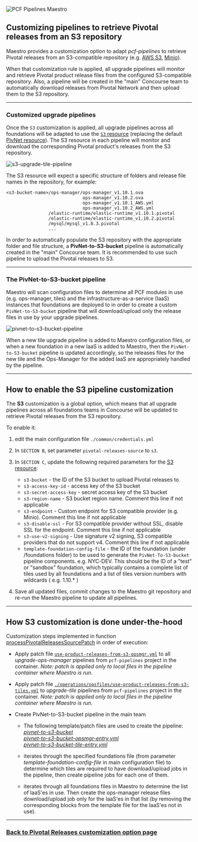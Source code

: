 ![PCF Pipelines Maestro](https://github.com/pivotalservices/pcf-pipelines-maestro/raw/master/common/images/maestro_combined_icon.png)

## Customizing pipelines to retrieve Pivotal releases from an S3 repository

Maestro provides a customization option to adapt *pcf-pipelines* to retrieve Pivotal releases from an S3-compatible repository (e.g. [AWS S3](https://aws.amazon.com/s3/), [Minio](https://www.minio.io/)).

When that customization rule is applied, all upgrade pipelines will monitor and retrieve Pivotal product release files from the configured S3-compatible repository. Also, a pipeline will be created in the "main" Concourse team to automatically download releases from Pivotal Network and then upload them to the S3 repository.

---
### Customized upgrade pipelines

Once the `S3` customization is applied, all upgrade pipelines across all foundations will be adapted to use the [`S3` resource](https://github.com/concourse/s3-resource) (replacing the default [PivNet resource](https://github.com/pivotal-cf/pivnet-resource)). The S3 resource in each pipeline will monitor and download the corresponding Pivotal product's releases from the S3 repository.


![s3-upgrade-tile-pipeline](https://github.com/pivotalservices/pcf-pipelines-maestro/raw/master/common/images/s3-upgrade-tile-pipeline.png)


The S3 resource will expect a specific structure of folders and release file names in the repository, for example:

```
<s3-bucket-name>/ops-manager/ops-manager_v1.10.1.ova
                             ops-manager_v1.10.2.ova
                             ops-manager_v1.10.1_AWS.yml
                             ops-manager_v1.10.2_AWS.yml
                /elastic-runtime/elastic-runtime_v1.10.1.pivotal
                /elastic-runtime/elastic-runtime_v1.10.2.pivotal
                /mysql/mysql_v1.8.3.pivotal
                ...
```

In order to automatically populate the S3 repository with the appropriate folder and file structure, a **PivNet-to-S3-bucket** pipeline is automatically created in the "main" Concourse team. It is recommended to use such pipeline to upload the Pivotal releases to S3.

---
### The PivNet-to-S3-bucket pipeline

Maestro will scan configuration files to determine all PCF modules in use (e.g. ops-manager, tiles) and the infrastructure-as-a-service (IaaS) instances that foundations are deployed to in order to create a custom `PivNet-to-S3-bucket` pipeline that will download/upload only the release files in use by your upgrade pipelines.


![pivnet-to-s3-bucket-pipeline](https://github.com/pivotalservices/pcf-pipelines-maestro/raw/master/common/images/pivnet-to-s3-bucket-pipeline.png)


When a new tile upgrade pipeline is added to Maestro configuration files, or when a new foundation in a new IaaS is added to Maestro, then the `PivNet-to-S3-bucket` pipeline is updated accordingly, so the releases files for the new tile and the Ops-Manager for the added IaaS are appropriately handled by the pipeline.

---
## How to enable the S3 pipeline customization

The **S3** customization is a global option, which means that all upgrade pipelines across all foundations teams in Concourse will be updated to retrieve Pivotal releases from the S3 repository.

To enable it:

1. edit the main configuration file `./common/credentials.yml`  

1. In `SECTION B`, set parameter `pivotal-releases-source` to `s3`.  

1. In `SECTION C`, update the following required parameters for the [S3 resource](https://github.com/concourse/s3-resource):  

   - `s3-bucket` - the ID of the S3 bucket to upload Pivotal releases to  
   - `s3-access-key-id` - access key of the S3 bucket  
   - `s3-secret-access-key` - secret access key of the S3 bucket  
   - `s3-region-name` - S3 bucket region name. Comment this line if not applicable   
   - `s3-endpoint` - Custom endpoint for S3 compatible provider (e.g. Minio). Comment this line if not applicable  
   - `s3-disable-ssl` - For S3 compatible provider without SSL, disable SSL for the endpoint. Comment this line if not applicable  
   - `s3-use-v2-signing` - Use signature v2 signing, S3 compatible providers that do not support v4. Comment this line if not applicable  
   - `template-foundation-config-file` - the ID of the foundation (under /foundations folder) to be used to generate the `PivNet-To-S3-bucket` pipeline components. e.g. NYC-DEV. This should be the ID of a "test" or "sandbox" foundation, which typically contains a complete list of tiles used by all foundations and a list of tiles version numbers with wildcards ( e.g. 1.10.* )  

1. Save all updated files, commit changes to the Maestro git repository and re-run the Maestro pipeline to update all pipelines.  

---
## How S3 customization is done under-the-hood

Customization steps implemented in function [processPivotalReleasesSourcePatch](../operations/scripts/pivotalReleasesSourcePatch.sh) in order of execution:

- Apply patch file [`use-product-releases-from-s3-opsmgr.yml`](../operations/opsfiles/use-product-releases-from-s3-opsmgr.yml) to all *upgrade-ops-manager* pipelines from `pcf-pipelines` project in the container. *Note: patch is applied only to local files in the pipeline container where Maestro is run.*  

- Apply patch file [`./operations/opsfiles/use-product-releases-from-s3-tiles.yml`](../operations/opsfiles/./operations/opsfiles/use-product-releases-from-s3-tiles.yml) to *upgrade-tile* pipelines from `pcf-pipelines` project in the container. *Note: patch is applied only to local files in the pipeline container where Maestro is run.*  

- Create PivNet-to-S3-bucket pipeline in the main team

  - The following template/patch files are used to create the pipeline:  
  *[pivnet-to-s3-bucket](../pipelines/utils/pivnet-to-s3-bucket.yml)*  
  *[pivnet-to-s3-bucket-opsmgr-entry.yml](../operations/opsfiles/pivnet-to-s3-bucket-opsmgr-entry.yml)*  
  *[pivnet-to-s3-bucket-tile-entry.yml](../operations/opsfiles/pivnet-to-s3-bucket-opsmgr-entry.yml)*  

  - iterates through the specified foundations file (from parameter *template-foundation-config-file* in main configuration file) to determine which tiles are required to have download/upload jobs in the pipeline, then create pipeline jobs for each one of them.  

  - iterates through all foundations files in Maestro to determine the list of IaaS'es in use. Then create the ops-manager release files download/upload job only for the IaaS'es in that list (by removing the corresponding blocks from the template file for the IaaS'es not in use).   


---
### [Back to Pivotal Releases customization option page](./Pivotal-releases-source-customization.md)
